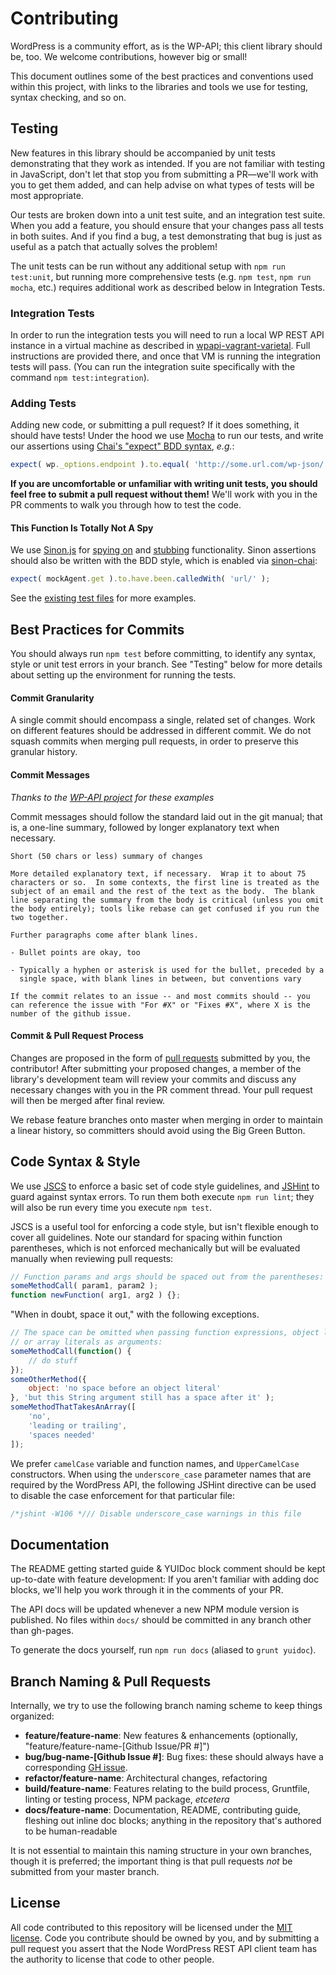 # Contributing

WordPress is a community effort, as is the WP-API; this client library should be, too. We welcome contributions, however big or small!

This document outlines some of the best practices and conventions used within this project, with links to the libraries and tools we use for testing, syntax checking, and so on.

## Testing

New features in this library should be accompanied by unit tests demonstrating that they work as intended. If you are not familiar with testing in JavaScript, don't let that stop you from submitting a PR&mdash;we'll work with you to get them added, and can help advise on what types of tests will be most appropriate.

Our tests are broken down into a unit test suite, and an integration test suite. When you add a feature, you should ensure that your changes pass all tests in both suites. And if you find a bug, a test demonstrating that bug is just as useful as a patch that actually solves the problem!

The unit tests can be run without any additional setup with `npm run test:unit`, but running more comprehensive tests (e.g. `npm test`, `npm run mocha`, etc.) requires additional work as described below in Integration Tests.

### Integration Tests

In order to run the integration tests you will need to run a local WP REST API instance in a virtual machine as described in [wpapi-vagrant-varietal](https://github.com/kadamwhite/wpapi-vagrant-varietal).  Full instructions are provided there, and once that VM is running the integration tests will pass. (You can run the integration suite specifically with the command `npm test:integration`).

### Adding Tests

Adding new code, or submitting a pull request? If it does something, it should have tests! Under the hood we use [Mocha](visionmedia.github.io/mocha/) to run our tests, and write our assertions using [Chai's "expect" BDD syntax](http://chaijs.com/api/bdd/), *e.g.*:
```javascript
expect( wp._options.endpoint ).to.equal( 'http://some.url.com/wp-json/' );
```

**If you are uncomfortable or unfamiliar with writing unit tests, you should feel free to submit a pull request without them!** We'll work with you in the PR comments to walk you through how to test the code.

#### This Function Is Totally Not A Spy

We use [Sinon.js](sinonjs.org/docs/) for [spying on](sinonjs.org/docs/#spies) and [stubbing](http://sinonjs.org/docs/#stubs) functionality. Sinon assertions should also be written with the BDD style, which is enabled via [sinon-chai](https://www.npmjs.org/package/sinon-chai):
```javascript
expect( mockAgent.get ).to.have.been.calledWith( 'url/' );
```
See the [existing test files](https://github.com/wp-api/node-wpapi/tree/master/tests) for more examples.

## Best Practices for Commits

You should always run `npm test` before committing, to identify any syntax, style or unit test errors in your branch.  See "Testing" below for more details about setting up the environment for running the tests.

#### Commit Granularity

A single commit should encompass a single, related set of changes. Work on different features should be addressed in different commit. We do not squash commits when merging pull requests, in order to preserve this granular history.

#### Commit Messages

*Thanks to the [WP-API project](https://github.com/WP-API/WP-API/blob/master/CONTRIBUTING.md) for these examples*

Commit messages should follow the standard laid out in the git manual; that is, a one-line summary, followed by longer explanatory text when necessary.

    Short (50 chars or less) summary of changes

    More detailed explanatory text, if necessary.  Wrap it to about 75
    characters or so.  In some contexts, the first line is treated as the
    subject of an email and the rest of the text as the body.  The blank
    line separating the summary from the body is critical (unless you omit
    the body entirely); tools like rebase can get confused if you run the
    two together.

    Further paragraphs come after blank lines.

    - Bullet points are okay, too

    - Typically a hyphen or asterisk is used for the bullet, preceded by a
      single space, with blank lines in between, but conventions vary

    If the commit relates to an issue -- and most commits should -- you
    can reference the issue with "For #X" or "Fixes #X", where X is the
    number of the github issue.

#### Commit & Pull Request Process

Changes are proposed in the form of [pull requests](https://help.github.com/articles/using-pull-requests) submitted by you, the contributor! After submitting your proposed changes, a member of the library's development team will review your commits and discuss any necessary changes with you in the PR comment thread. Your pull request will then be merged after final review.

We rebase feature branches onto master when merging in order to maintain a linear history, so committers should avoid using the Big Green Button.

## Code Syntax & Style

We use [JSCS](https://www.npmjs.org/package/jscs) to enforce a basic set of code style guidelines, and [JSHint](http://jshint.com/) to guard against syntax errors. To run them both execute `npm run lint`; they will also be run every time you execute `npm test`.

JSCS is a useful tool for enforcing a code style, but isn't flexible enough to cover all guidelines. Note our standard for spacing within function parentheses, which is not enforced mechanically but will be evaluated manually when reviewing pull requests:
```javascript
// Function params and args should be spaced out from the parentheses:
someMethodCall( param1, param2 );
function newFunction( arg1, arg2 ) {};
```
"When in doubt, space it out," with the following exceptions.
```javascript
// The space can be omitted when passing function expressions, object literals
// or array literals as arguments:
someMethodCall(function() {
    // do stuff
});
someOtherMethod({
    object: 'no space before an object literal'
}, 'but this String argument still has a space after it' );
someMethodThatTakesAnArray([
    'no',
    'leading or trailing',
    'spaces needed'
]);
```

We prefer `camelCase` variable and function names, and `UpperCamelCase` constructors. When using the `underscore_case` parameter names that are required by the WordPress API, the following JSHint directive can be used to disable the case enforcement for that particular file:
```javascript
/*jshint -W106 */// Disable underscore_case warnings in this file
```

## Documentation

The README getting started guide & YUIDoc block comment should be kept up-to-date with feature development: If you aren't familiar with adding doc blocks, we'll help you work through it in the comments of your PR.

The API docs will be updated whenever a new NPM module version is published. No files within `docs/` should be committed in any branch other than gh-pages.

To generate the docs yourself, run `npm run docs` (aliased to `grunt yuidoc`).

## Branch Naming & Pull Requests

Internally, we try to use the following branch naming scheme to keep things organized:

* **feature/feature-name**: New features & enhancements (optionally, "feature/feature-name-[Github Issue/PR #]")
* **bug/bug-name-[Github Issue #]**: Bug fixes: these should always have a corresponding [GH issue](https://github.com/wp-api/node-wpapi/issues).
* **refactor/feature-name**: Architectural changes, refactoring
* **build/feature-name**: Features relating to the build process, Gruntfile, linting or testing process, NPM package, *etcetera*
* **docs/feature-name**: Documentation, README, contributing guide, fleshing out inline doc blocks; anything in the repository that's authored to be human-readable

It is not essential to maintain this naming structure in your own branches, though it is preferred; the important thing is that pull requests *not* be submitted from your master branch.

## License

All code contributed to this repository will be licensed under the [MIT license](http://opensource.org/licenses/MIT). Code you contribute should be owned by you, and by submitting a pull request you assert that the Node WordPress REST API client team has the authority to license that code to other people.
